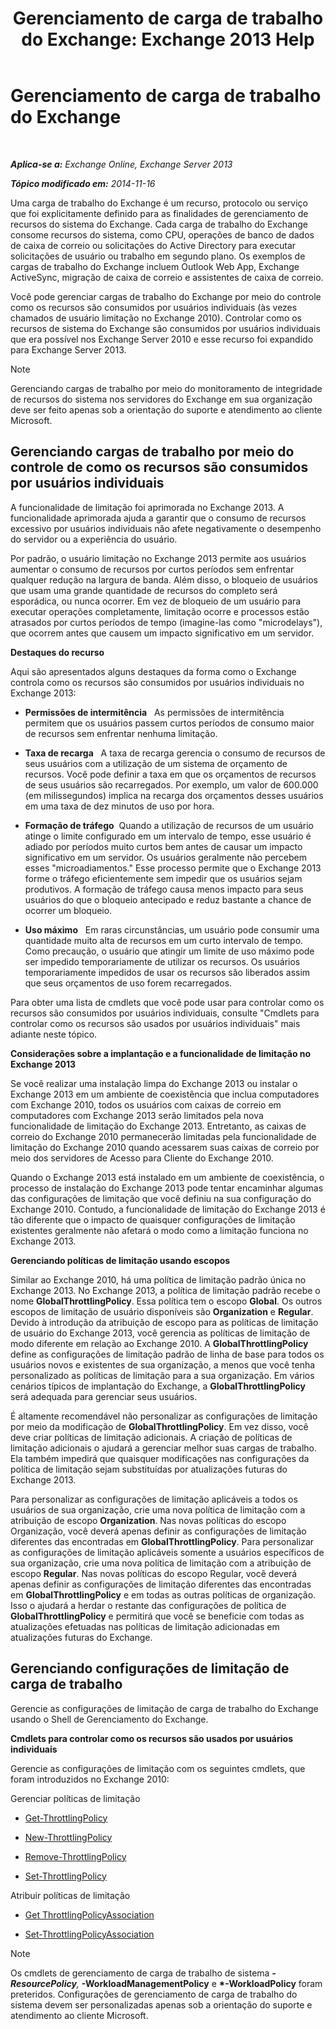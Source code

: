 ﻿---
title: 'Gerenciamento de carga de trabalho do Exchange: Exchange 2013 Help'
TOCTitle: Gerenciamento de carga de trabalho do Exchange
ms:assetid: 276740c4-bdb7-49f1-9470-ae6f2bfd65aa
ms:mtpsurl: https://technet.microsoft.com/pt-br/library/JJ150503(v=EXCHG.150)
ms:contentKeyID: 50485181
ms.date: 05/22/2018
mtps_version: v=EXCHG.150
ms.translationtype: MT
---

# Gerenciamento de carga de trabalho do Exchange

 

_**Aplica-se a:** Exchange Online, Exchange Server 2013_

_**Tópico modificado em:** 2014-11-16_

Uma carga de trabalho do Exchange é um recurso, protocolo ou serviço que foi explicitamente definido para as finalidades de gerenciamento de recursos do sistema do Exchange. Cada carga de trabalho do Exchange consome recursos do sistema, como CPU, operações de banco de dados de caixa de correio ou solicitações do Active Directory para executar solicitações de usuário ou trabalho em segundo plano. Os exemplos de cargas de trabalho do Exchange incluem Outlook Web App, Exchange ActiveSync, migração de caixa de correio e assistentes de caixa de correio.

Você pode gerenciar cargas de trabalho do Exchange por meio do controle como os recursos são consumidos por usuários individuais (às vezes chamados de usuário limitação no Exchange 2010). Controlar como os recursos de sistema do Exchange são consumidos por usuários individuais que era possível nos Exchange Server 2010 e esse recurso foi expandido para Exchange Server 2013.


> [!NOTE]
> Gerenciando cargas de trabalho por meio do monitoramento de integridade de recursos do sistema nos servidores do Exchange em sua organização deve ser feito apenas sob a orientação do suporte e atendimento ao cliente Microsoft.



## Gerenciando cargas de trabalho por meio do controle de como os recursos são consumidos por usuários individuais

A funcionalidade de limitação foi aprimorada no Exchange 2013. A funcionalidade aprimorada ajuda a garantir que o consumo de recursos excessivo por usuários individuais não afete negativamente o desempenho do servidor ou a experiência do usuário.

Por padrão, o usuário limitação no Exchange 2013 permite aos usuários aumentar o consumo de recursos por curtos períodos sem enfrentar qualquer redução na largura de banda. Além disso, o bloqueio de usuários que usam uma grande quantidade de recursos do completo será esporádica, ou nunca ocorrer. Em vez de bloqueio de um usuário para executar operações completamente, limitação ocorre e processos estão atrasados por curtos períodos de tempo (imagine-las como "microdelays"), que ocorrem antes que causem um impacto significativo em um servidor.

**Destaques do recurso**

Aqui são apresentados alguns destaques da forma como o Exchange controla como os recursos são consumidos por usuários individuais no Exchange 2013:

  - **Permissões de intermitência**   As permissões de intermitência permitem que os usuários passem curtos períodos de consumo maior de recursos sem enfrentar nenhuma limitação.

  - **Taxa de recarga**   A taxa de recarga gerencia o consumo de recursos de seus usuários com a utilização de um sistema de orçamento de recursos. Você pode definir a taxa em que os orçamentos de recursos de seus usuários são recarregados. Por exemplo, um valor de 600.000 (em milissegundos) implica na recarga dos orçamentos desses usuários em uma taxa de dez minutos de uso por hora.

  - **Formação de tráfego**  Quando a utilização de recursos de um usuário atinge o limite configurado em um intervalo de tempo, esse usuário é adiado por períodos muito curtos bem antes de causar um impacto significativo em um servidor. Os usuários geralmente não percebem esses "microadiamentos." Esse processo permite que o Exchange 2013 forme o tráfego eficientemente sem impedir que os usuários sejam produtivos. A formação de tráfego causa menos impacto para seus usuários do que o bloqueio antecipado e reduz bastante a chance de ocorrer um bloqueio.

  - **Uso máximo**   Em raras circunstâncias, um usuário pode consumir uma quantidade muito alta de recursos em um curto intervalo de tempo. Como precaução, o usuário que atingir um limite de uso máximo pode ser impedido temporariamente de utilizar os recursos. Os usuários temporariamente impedidos de usar os recursos são liberados assim que seus orçamentos de uso forem recarregados.

Para obter uma lista de cmdlets que você pode usar para controlar como os recursos são consumidos por usuários individuais, consulte "Cmdlets para controlar como os recursos são usados por usuários individuais" mais adiante neste tópico.

**Considerações sobre a implantação e a funcionalidade de limitação no Exchange 2013**

Se você realizar uma instalação limpa do Exchange 2013 ou instalar o Exchange 2013 em um ambiente de coexistência que inclua computadores com Exchange 2010, todos os usuários com caixas de correio em computadores com Exchange 2013 serão limitados pela nova funcionalidade de limitação do Exchange 2013. Entretanto, as caixas de correio do Exchange 2010 permanecerão limitadas pela funcionalidade de limitação do Exchange 2010 quando acessarem suas caixas de correio por meio dos servidores de Acesso para Cliente do Exchange 2010.

Quando o Exchange 2013 está instalado em um ambiente de coexistência, o processo de instalação do Exchange 2013 pode tentar encaminhar algumas das configurações de limitação que você definiu na sua configuração do Exchange 2010. Contudo, a funcionalidade de limitação do Exchange 2013 é tão diferente que o impacto de quaisquer configurações de limitação existentes geralmente não afetará o modo como a limitação funciona no Exchange 2013.

**Gerenciando políticas de limitação usando escopos**

Similar ao Exchange 2010, há uma política de limitação padrão única no Exchange 2013. No Exchange 2013, a política de limitação padrão recebe o nome **GlobalThrottlingPolicy**. Essa política tem o escopo **Global**. Os outros escopos de limitação de usuário disponíveis são **Organization** e **Regular**. Devido à introdução da atribuição de escopo para as políticas de limitação de usuário do Exchange 2013, você gerencia as políticas de limitação de modo diferente em relação ao Exchange 2010. A **GlobalThrottlingPolicy** define as configurações de limitação padrão de linha de base para todos os usuários novos e existentes de sua organização, a menos que você tenha personalizado as políticas de limitação para a sua organização. Em vários cenários típicos de implantação do Exchange, a **GlobalThrottlingPolicy** será adequada para gerenciar seus usuários.

É altamente recomendável não personalizar as configurações de limitação por meio da modificação de **GlobalThrottlingPolicy**. Em vez disso, você deve criar políticas de limitação adicionais. A criação de políticas de limitação adicionais o ajudará a gerenciar melhor suas cargas de trabalho. Ela também impedirá que quaisquer modificações nas configurações da política de limitação sejam substituídas por atualizações futuras do Exchange 2013.

Para personalizar as configurações de limitação aplicáveis a todos os usuários de sua organização, crie uma nova política de limitação com a atribuição de escopo **Organization**. Nas novas políticas do escopo Organização, você deverá apenas definir as configurações de limitação diferentes das encontradas em **GlobalThrottlingPolicy**. Para personalizar as configurações de limitação aplicáveis somente a usuários específicos de sua organização, crie uma nova política de limitação com a atribuição de escopo **Regular**. Nas novas políticas do escopo Regular, você deverá apenas definir as configurações de limitação diferentes das encontradas em **GlobalThrottlingPolicy** e em todas as outras políticas de organização. Isso o ajudará a herdar o restante das configurações de política de **GlobalThrottlingPolicy** e permitirá que você se beneficie com todas as atualizações efetuadas nas políticas de limitação adicionadas em atualizações futuras do Exchange.

## Gerenciando configurações de limitação de carga de trabalho

Gerencie as configurações de limitação de carga de trabalho do Exchange usando o Shell de Gerenciamento do Exchange.

**Cmdlets para controlar como os recursos são usados por usuários individuais**

Gerencie as configurações de limitação com os seguintes cmdlets, que foram introduzidos no Exchange 2010:

Gerenciar políticas de limitação

  - [Get-ThrottlingPolicy](https://technet.microsoft.com/pt-br/library/dd351264\(v=exchg.150\))

  - [New-ThrottlingPolicy](https://technet.microsoft.com/pt-br/library/dd351045\(v=exchg.150\))

  - [Remove-ThrottlingPolicy](https://technet.microsoft.com/pt-br/library/dd351178\(v=exchg.150\))

  - [Set-ThrottlingPolicy](https://technet.microsoft.com/pt-br/library/dd298094\(v=exchg.150\))

Atribuir políticas de limitação

  - [Get ThrottlingPolicyAssociation](https://technet.microsoft.com/pt-br/library/ff459241\(v=exchg.150\))

  - [Set-ThrottlingPolicyAssociation](https://technet.microsoft.com/pt-br/library/ff459231\(v=exchg.150\))


> [!NOTE]
> Os cmdlets de gerenciamento de carga de trabalho de sistema <STRONG>*-ResourcePolicy</STRONG>, <STRONG>*-WorkloadManagementPolicy</STRONG> e <STRONG>*-WorkloadPolicy</STRONG> foram preteridos. Configurações de gerenciamento de carga de trabalho do sistema devem ser personalizadas apenas sob a orientação do suporte e atendimento ao cliente Microsoft.



